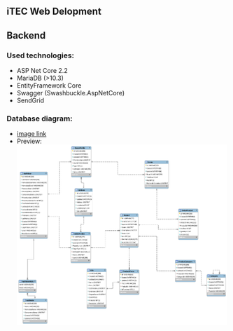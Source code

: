 ## iTEC Web Delopment

## Backend

### Used technologies: 
* ASP Net Core 2.2
* MariaDB (>10.3)
* EntityFramework Core
* Swagger (Swashbuckle.AspNetCore)
* SendGrid



### Database diagram: 
* [image link][logo]
* Preview:
![alt text][logo]

[logo]: ./diagram.png "Database diagram"